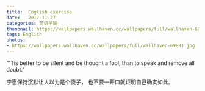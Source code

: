 ```yaml
---
title:  English exercise
date:   2017-11-27
categories: 英语早操
thumbnail: https://wallpapers.wallhaven.cc/wallpapers/full/wallhaven-69881.jpg
tags: English
photos:
- https://wallpapers.wallhaven.cc/wallpapers/full/wallhaven-69881.jpg
---
```


"'Tis better to be silent and be thought a fool, than to speak and remove all doubt."
<p>宁愿保持沉默让人以为是个傻子， 也不要一开口就证明自己确实如此。</p>
